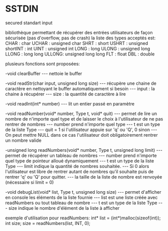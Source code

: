 SSTDIN
======

secured standart input


bibliothèque permettant de récupérer des entrées utilisateurs de façon sécurisée (pas d'overflow, pas de crash)
la liste des types acceptés est:
CHAR  : char
UCHAR : unsigned char
SHRT  : short
USHRT : unsigned shortINT   : int
UINT  : unsigned int
LONG  : long
ULONG : unsigned long
LLONG : long long
ULLONG: unsigned long long
FLT   : float
DBL   : double

plusieurs fonctions sont proposées:

-void clearBuffer
--- nettoie le buffer

-void readStr(char input, unsigned long size)
--- récupère une chaine de caractère en nettoyant le buffer automatiquement si besoin
--- input : la chaine à récupérer
--- size : la quantité de caractère à lire

-void readInt(int* number) 
--- lit un entier passé en paramètre

-void readNumber(void* number, Type t, void* quit) 
--- permet de lire un nombre de n'importe quel type et de laisser le choix à l'utilisateur de ne pas rentrer de nombres
--- number prend n'importe quel type
--- t est un type de la liste Type
--- quit = 1 si l'utilisateur appuie sur 'q' ou 'Q', 0 sinon
--- On peut mettre NULL dans ce cas l'utilisateur doit obligatoirement rentrer un nombre valide

-unsigned long readNumbers(void* number, Type t, unsigned long limit)
--- permet de récupérer un tableau de nombres 
--- number prend n'importe quel type de pointeur alloué dynamiquement
--- t est un type de la liste Type
--- limit indique la quantité de nombres souhaitée. 
--- Si 0 alors l'utilisateur est libre de rentrer autant de nombres qu'il souhaite puis de rentrer 'q' ou 'Q' pour quitter.
--- la taille de la liste de nombre est renvoyée (nécessaire si limit = 0)

-void debugList(void* list, Type t, unsigned long size)
--- permet d'afficher en console les éléments de la liste fournie
--- list est une liste créée avec readNumbers ou tout tableau  de nombre
--- t est un type de la liste Type
--- size indique le nombre d'élément de la liste à afficher

exemple d'utilisation pour readNumbers:
int* list = (int*)malloc(sizeof(int));
int size;
size = readNumbers(list, INT, 0);
